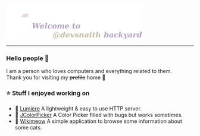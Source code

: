 ![](assets/backyard.png)

---

### Hello people 👋

I am a person who loves computers and everything related to them.<br>Thank you for visiting my ~~profile~~ home 🤍

### ⭐ Stuff I enjoyed working on
- 🔦  [Lumière](https://github.com/devsnaith/lumiere-server) A lightweight & easy to use HTTP server. 
- 🐛  [JColorPicker](https://github.com/devsnaith/JColorPicker) A Color Picker filled with bugs but works sometimes.
- 📰  [Wikimeow](https://github.com/devsnaith/wikimeow) A simple application to browse some information about some cats.
